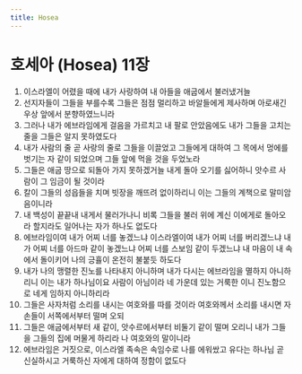 ```yaml
---
title: Hosea
---
```


# 호세아 (Hosea) 11장
1. 이스라엘이 어렸을 때에 내가 사랑하여 내 아들을 애굽에서 불러냈거늘
1. 선지자들이 그들을 부를수록 그들은 점점 멀리하고 바알들에게 제사하며 아로새긴 우상 앞에서 분향하였느니라
1. 그러나 내가 에브라임에게 걸음을 가르치고 내 팔로 안았음에도 내가 그들을 고치는 줄을 그들은 알지 못하였도다
1. 내가 사람의 줄 곧 사랑의 줄로 그들을 이끌었고 그들에게 대하여 그 목에서 멍에를 벗기는 자 같이 되었으며 그들 앞에 먹을 것을 두었노라
1. 그들은 애굽 땅으로 되돌아 가지 못하겠거늘 내게 돌아 오기를 싫어하니 앗수르 사람이 그 임금이 될 것이라
1. 칼이 그들의 성읍들을 치며 빗장을 깨뜨려 없이하리니 이는 그들의 계책으로 말미암음이니라
1. 내 백성이 끝끝내 내게서 물러가나니 비록 그들을 불러 위에 계신 이에게로 돌아오라 할지라도 일어나는 자가 하나도 없도다
1. 에브라임이여 내가 어찌 너를 놓겠느냐 이스라엘이여 내가 어찌 너를 버리겠느냐 내가 어찌 너를 아드마 같이 놓겠느냐 어찌 너를 스보임 같이 두겠느냐 내 마음이 내 속에서 돌이키어 나의 긍휼이 온전히 불붙듯 하도다
1. 내가 나의 맹렬한 진노를 나타내지 아니하며 내가 다시는 에브라임을 멸하지 아니하리니 이는 내가 하나님이요 사람이 아님이라 네 가운데 있는 거룩한 이니 진노함으로 네게 임하지 아니하리라
1. 그들은 사자처럼 소리를 내시는 여호와를 따를 것이라 여호와께서 소리를 내시면 자손들이 서쪽에서부터 떨며 오되
1. 그들은 애굽에서부터 새 같이, 앗수르에서부터 비둘기 같이 떨며 오리니 내가 그들을 그들의 집에 머물게 하리라 나 여호와의 말이니라
1. 에브라임은 거짓으로, 이스라엘 족속은 속임수로 나를 에워쌌고 유다는 하나님 곧 신실하시고 거룩하신 자에게 대하여 정함이 없도다